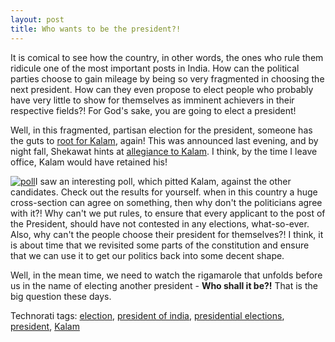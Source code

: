 ```yaml
---
layout: post
title: Who wants to be the president?!
---
```


It is comical to see how the country, in other words, the ones who rule them ridicule one of the most important posts in India. How can the political parties choose to gain mileage by being so very fragmented in choosing the next president. How can they even propose to elect people who probably have very little to show for themselves as imminent achievers in their respective fields?! For God's sake, you are going to elect a president!

Well, in this fragmented, partisan election for the president, someone has the guts to [root for Kalam][0], again! This was announced last evening, and by night fall, Shekawat hints at [allegiance to Kalam][1]. I think, by the time I leave office, Kalam would have retained his!

[![poll](/images/poll_thumb.png)][2]I saw an interesting poll, which pitted Kalam, against the other candidates. Check out the results for yourself. when in this country a huge cross-section can agree on something, then why don't the politicians agree with it?! Why can't we put rules, to ensure that every applicant to the post of the President, should have not contested in any elections, what-so-ever. Also, why can't the people choose their president for themselves?! I think, it is about time that we revisited some parts of the constitution and ensure that we can use it to get our politics back into some decent shape.

Well, in the mean time, we need to watch the rigamarole that unfolds before us in the name of electing another president - **Who shall it be?!** That is the big question these days.

Technorati tags: [election][3], [president of india][4], [presidential elections][5], [president][6], [Kalam][7]


[0]: http://timesofindia.indiatimes.com/articleshow/2130991.cms
[1]: http://timesofindia.indiatimes.com/Shekhawat_hints_at_withdrawing_from_Prez_race/articleshow/2132325.cms
[2]: http://shvelmur.com/images/wpress/Whowantstobethepresident_9537/poll.png
[3]: http://technorati.com/tags/election
[4]: http://technorati.com/tags/president%20of%20india
[5]: http://technorati.com/tags/presidential%20elections
[6]: http://technorati.com/tags/president
[7]: http://technorati.com/tags/Kalam
